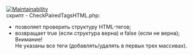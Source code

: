 [![Maintainability](https://api.codeclimate.com/v1/badges/aef6cb27c2f28f51fd03/maintainability)](https://codeclimate.com/github/DaaN88/PHP/maintainability)<br/>
скрипт - CheckPairedTagsHTML.php:<br/>
- позволяет проверить структуру HTML-тегов;<br/>
- возвращает true (если структура верна) и false (если не верна);<br/>
Внимание!<br/>
Не указаны все теги (добавлять/удалять в первых трех массивах).<br/>